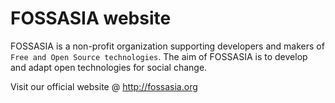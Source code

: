 # FOSSASIA website

FOSSASIA is a non-profit organization supporting developers and makers of `Free and Open Source technologies`.
The aim of FOSSASIA is to develop and adapt open technologies for social change.

Visit our official website @ http://fossasia.org
